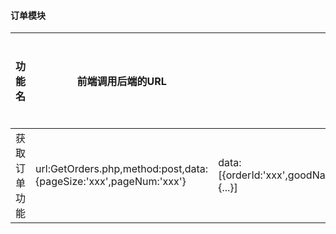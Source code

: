#### 订单模块
|功能名      |前端调用后端的URL                             | 后端返回前端的数据(json)                   |备注          |后端是否完成    |
|-----------------|-------------------------------------------|--------------------------------------------|---------------|----------|
|获取订单功能|url:GetOrders.php,method:post,data:{pageSize:'xxx',pageNum:'xxx'}      | data:[{orderId:'xxx',goodName:'xxx',imgUrl:'xxx',amount:'xxx',unitPrice:'xxx',orderStatus:'xxx',orderTime:'xxx'},{...}]|无|否
